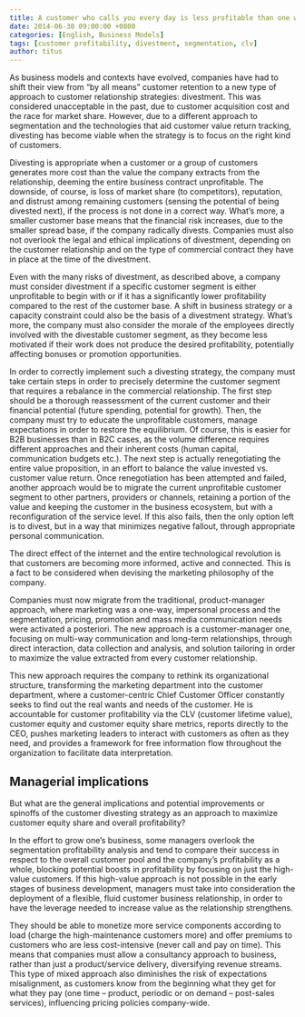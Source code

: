 ```yaml
---
title: A customer who calls you every day is less profitable than one who pays on time and never calls you
date: 2014-06-30 09:00:00 +0800
categories: [English, Business Models]
tags: [customer profitability, divestment, segmentation, clv]
author: titus
---
```


As business models and contexts have evolved, companies have had to shift their view from “by all means” customer retention to a new type of approach to customer relationship strategies: divestment. This was considered unacceptable in the past, due to customer acquisition cost and the race for market share. However, due to a different approach to segmentation and the technologies that aid customer value return tracking, divesting has become viable when the strategy is to focus on the right kind of customers.

Divesting is appropriate when a customer or a group of customers generates more cost than the value the company extracts from the relationship, deeming the entire business contract unprofitable. The downside, of course, is loss of market share (to competitors), reputation, and distrust among remaining customers (sensing the potential of being divested next), if the process is not done in a correct way. What’s more, a smaller customer base means that the financial risk increases, due to the smaller spread base, if the company radically divests. Companies must also not overlook the legal and ethical implications of divestment, depending on the customer relationship and on the type of commercial contract they have in place at the time of the divestment.

Even with the many risks of divestment, as described above, a company must consider divestment if a specific customer segment is either unprofitable to begin with or if it has a significantly lower profitability compared to the rest of the customer base. A shift in business strategy or a capacity constraint could also be the basis of a divestment strategy. What’s more, the company must also consider the morale of the employees directly involved with the divestable customer segment, as they become less motivated if their work does not produce the desired profitability, potentially affecting bonuses or promotion opportunities.

In order to correctly implement such a divesting strategy, the company must take certain steps in order to precisely determine the customer segment that requires a rebalance in the commercial relationship. The first step should be a thorough reassessment of the current customer and their financial potential (future spending, potential for growth). Then, the company must try to educate the unprofitable customers, manage expectations in order to restore the equilibrium. Of course, this is easier for B2B businesses than in B2C cases, as the volume difference requires different approaches and their inherent costs (human capital, communication budgets etc.). The next step is actually renegotiating the entire value proposition, in an effort to balance the value invested vs. customer value return. Once renegotiation has been attempted and failed, another approach would be to migrate the current unprofitable customer segment to other partners, providers or channels, retaining a portion of the value and keeping the customer in the business ecosystem, but with a reconfiguration of the service level. If this also fails, then the only option left is to divest, but in a way that minimizes negative fallout, through appropriate personal communication.

The direct effect of the internet and the entire technological revolution is that customers are becoming more informed, active and connected. This is a fact to be considered when devising the marketing philosophy of the company.

Companies must now migrate from the traditional, product-manager approach, where marketing was a one-way, impersonal process and the segmentation, pricing, promotion and mass media communication needs were activated a posteriori. The new approach is a customer-manager one, focusing on multi-way communication and long-term relationships, through direct interaction, data collection and analysis, and solution tailoring in order to maximize the value extracted from every customer relationship.

This new approach requires the company to rethink its organizational structure, transforming the marketing department into the customer department, where a customer-centric Chief Customer Officer constantly seeks to find out the real wants and needs of the customer. He is accountable for customer profitability via the CLV (customer lifetime value), customer equity and customer equity share metrics, reports directly to the CEO, pushes marketing leaders to interact with customers as often as they need, and provides a framework for free information flow throughout the organization to facilitate data interpretation.

## Managerial implications

But what are the general implications and potential improvements or spinoffs of the customer divesting strategy as an approach to maximize customer equity share and overall profitability?

In the effort to grow one’s business, some managers overlook the segmentation profitability analysis and tend to compare their success in respect to the overall customer pool and the company’s profitability as a whole, blocking potential boosts in profitability by focusing on just the high-value customers. If this high-value approach is not possible in the early stages of business development, managers must take into consideration the deployment of a flexible, fluid customer business relationship, in order to have the leverage needed to increase value as the relationship strengthens.

They should be able to monetize more service components according to load (charge the high-maintenance customers more) and offer premiums to customers who are less cost-intensive (never call and pay on time). This means that companies must allow a consultancy approach to business, rather than just a product/service delivery, diversifying revenue streams. This type of mixed approach also diminishes the risk of expectations misalignment, as customers know from the beginning what they get for what they pay (one time – product, periodic or on demand – post-sales services), influencing pricing policies company-wide.
